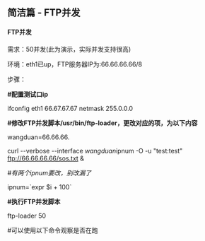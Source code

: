 ## 简洁篇 - FTP并发

#### FTP**并发**

需求：50并发\(此为演示，实际并发支持很高\)

环境：eth1已up，FTP服务器IP为:66.66.66.66/8

步骤：

**\#配置测试口ip**

ifconfig eth1 66.67.67.67 netmask 255.0.0.0

**\#修改FTP并发脚本/usr/bin/ftp-loader，更改对应的项，为以下内容**

wangduan=66.66.66.

curl --verbose --interface $wangduan$ipnum -O -u "test:test" ftp://66.66.66.66/sos.txt &

_\#有两个ipnum要改，别改漏了_

ipnum=\`expr $i + 100\`

**\#执行FTP并发脚本**

ftp-loader 50

\#可以使用以下命令观察是否在跑



